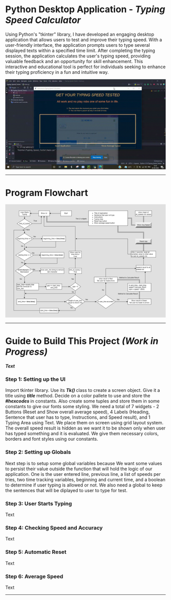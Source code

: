 # Python Desktop Application - <b> <em> Typing Speed Calculator </em> </b>

Using Python's "tkinter" library, I have developed an engaging desktop application that allows users to test and improve their typing speed. With a user-friendly interface, the application prompts users to type several displayed texts within a specified time limit. After completing the typing session, the application calculates the user's typing speed, providing valuable feedback and an opportunity for skill enhancement. This interactive and educational tool is perfect for individuals seeking to enhance their typing proficiency in a fun and intuitive way.

<div>
  <img src="./typing_speed_tester_output.gif" alt="Code Output">
</div>

<hr>
  <h1> Program Flowchart </h1>
  <div>
    <img src="./Typing Speed Calculator Flowchart.png" alt="Program Flowchart">
  </div>
<hr>

<h1> Guide to Build This Project <i>(Work in Progress)</i> </h1>

<b> <em> Text </em> </b>

<h3> Step 1: Setting up the UI  </h3>
<p>
  Import tkinter library. Use its <b> <em> Tk() </em> </b> class to create a screen object. Give it a title using <b> <em> title </em> </b> method. 
  Decide on a color pallete to use and store the <b> <em> #hexcodes </em> </b> in constants. Also create some tuples and store them in some constants to give
  our fonts some styling. We need a total of 7 widgets - 2 Buttons (Reset and Show overall average speed), 
  4 Labels (Heading, Sentence that user has to type, Instructions, and Speed result), and 1 Typing Area using Text. 
  We place them on screen using grid layout system.
  The overall speed result is hidden as we want it to be shown only when user has typed something and it is evaluated.
  We give them necessary colors, borders and font styles using our constants.
</p>

<h3> Step 2: Setting up Globals  </h3>
<p>
  Next step is to setup some global variables because We want some values to persist their value outside the function that will hold the logic of our application.
  One is the user entered line, previous line, a list of speeds per tries, two time tracking variables, beginning and current time, and a boolean to determine if
  user typing is allowed or not. We also need a global to keep the sentences that will be diplayed to user to type for test.
</p>

<h3> Step 3: User Starts Typing  </h3>
<p>
  Text
</p>

<h3> Step 4: Checking Speed and Accuracy  </h3>
<p>
  Text
</p>

<h3> Step 5: Automatic Reset  </h3>
<p>
  Text
</p>

<h3> Step 6: Average Speed  </h3>
<p>
  Text
</p>

<hr>
